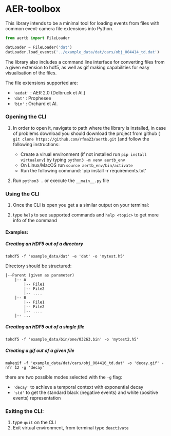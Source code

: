 # AER-toolbox
This library intends to be a minimal tool for loading events from files with common event-camera file extensions into
Python.

```py
from aertb import FileLoader

datLoader = FileLoader('dat')
datLoader.load_events('../example_data/dat/cars/obj_004414_td.dat')
```

The library also includes a command line interface for converting files from a given extension to hdf5, as well as gif
making capabilities for easy visualisation of the files.

The file extensions supported are:
   - `'aedat'` : AER 2.0 (Delbruck et Al.)
   - `'dat'` : Prophesee
   - `'bin'` : Orchard et Al. 

### Opening the CLI
  1. In order to open it, navigate to path where the library is installed, in case of problems download you should 
  download the project from github ( `git clone https://github.com/rfma23/aertb.git` )and follow the following instructions:
     - Create a virual environment (if not installed run `pip install virtualenv`)
              by typing `python3 -m venv aertb_env`
     - On Linux/MacOS run `source aertb_env/bin/activate`
     - Run the following command: 'pip install -r requirements.txt'

  3. Run `python3 .` or execute the `__main__.py` file

### Using the CLI
  1. Once the CLI is open you get a a similar output on your terminal:

  2. type `help` to see supported commands and `help <topic>` to get more info of the command

#### Examples:

##### Creating an HDF5 out of a directory
```
tohdf5 -f 'example_data/dat' -e 'dat' -o 'mytest.h5'
```
Directory should be structured:

    |--Parent (given as parameter)
        |-- A
            |-- File1
            |-- File2
            |-- ....
        |-- B
            |-- File1
            |-- File2
            |-- ....
        |-- ...
##### Creating an HDF5 out of a single file
```
tohdf5 -f 'example_data/bin/one/03263.bin' -o 'mytest2.h5'
```

##### Creating a gif out of a given file
```
makegif -f 'example_data/dat/cars/obj_004416_td.dat' -o 'decay.gif' -nfr 12 -g 'decay'
```
there are two possible modes selected with the `-g` flag:
 - `'decay'` to achieve a temporal context with exponential decay
 - `'std'` to get the standard black (negative events) and white (positive events) representation
### Exiting the CLI:

1. type `quit` on the CLI
2. Exit virtual environment, from terminal type `deactivate`
